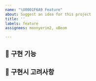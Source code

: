 ```yaml
---
name: "\U0001F6A9 Feature"
about: Suggest an idea for this project
title: ''
labels: feature
assignees: moonyerim2, uBeom

---
```


## 🚩 구현 기능

## 🚩 구현시 고려사항
